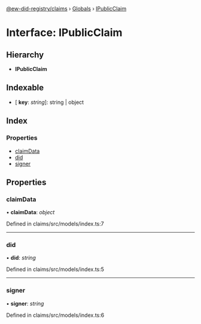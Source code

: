 [@ew-did-registry/claims](../README.md) › [Globals](../globals.md) › [IPublicClaim](ipublicclaim.md)

# Interface: IPublicClaim

## Hierarchy

* **IPublicClaim**

## Indexable

* \[ **key**: *string*\]: string | object

## Index

### Properties

* [claimData](ipublicclaim.md#claimdata)
* [did](ipublicclaim.md#did)
* [signer](ipublicclaim.md#signer)

## Properties

###  claimData

• **claimData**: *object*

Defined in claims/src/models/index.ts:7

___

###  did

• **did**: *string*

Defined in claims/src/models/index.ts:5

___

###  signer

• **signer**: *string*

Defined in claims/src/models/index.ts:6
